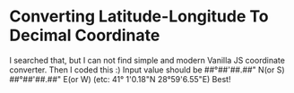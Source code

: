 # Converting Latitude-Longitude To Decimal Coordinate
I searched that, but I can not find simple and modern Vanilla JS coordinate converter. Then I coded this :)
Input value should be ##°##'##.##" N(or S) ##°##'##.##" E(or W) (etc: 41° 1'0.18"N  28°59'6.55"E)
Best!
